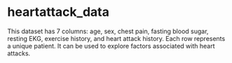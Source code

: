 # heartattack_data
This dataset has 7 columns: age, sex, chest pain, fasting blood sugar, resting EKG, exercise history, and heart attack history. Each row represents a unique patient. It can be used to explore factors associated with heart attacks.
